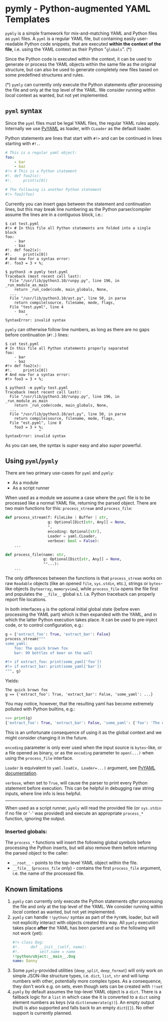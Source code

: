 # pymly - Python-augmented YAML Templates

`pymly` is a simple framework for mix-and-matching YAML and Python files as `pyml` files. A `pyml` is a regular YAML file, but containing easily user-readable Python code snippets, that are executed **within the context of the file**, i.e. using the YAML context as their Python "`globals`". (*)

Since the Python code is executed within the context, it can be used to generate or process the YAML objects within the same file as the original structure, but can also be used to generate completely new files based on some predefined structures and rules.

(\*) `pymly` can currently only execute the Python statements *after* processing the file and only at the top level of the YAML. We consider running within *local* context as wanted, but not yet implemented.

## `pyml` syntax
Since the `pyml` files must be legal YAML files, the regular YAML rules apply. Internally we use [PyYAML](https://pyyaml.org/) as loader, with  `CLoader` as the default loader.

Python statements are lines that start with `#!>` and can be continued in lines starting with `#!.`.

```yaml
# This is a regular yaml object:
foo:
    - bar
    - baz
#!> # This is a Python statement
#!. def foo2(x):
#!.     print(x[0])

# The following is another Python statement
#!> foo2(foo)
```

Currently you can insert gaps between the statement and continuation lines, but this may break line numbering as the Python parser/compiler assume the lines are in a contiguous block, i.e.:

```
$ cat test.pyml
#!> # In this file all Python statements are folded into a single block
foo:
    - bar
    - baz
#!. def foo2(x):
#!.     print(x[0])
# And now for a syntax error:
#!. foo3 = 3 + %;

$ python3 -m pymly test.pyml
Traceback (most recent call last):
  File "/usr/lib/python3.10/runpy.py", line 196, in _run_module_as_main
    return _run_code(code, main_globals, None,
  ...
  File "/usr/lib/python3.10/ast.py", line 50, in parse
    return compile(source, filename, mode, flags,
  File "test.pyml", line 4
    - baz
         ^
SyntaxError: invalid syntax
```

`pymly` can otherwise follow line numbers, as long as there are no gaps before continuation (`#!.`) lines:

```
$ cat test.pyml
# In this file all Python statements properly separated
foo:
    - bar
    - baz
#!> def foo2(x):
#!.     print(x[0])
# And now for a syntax error:
#!> foo3 = 3 + %;

$ python3 -m pymly test.pyml
Traceback (most recent call last):
  File "/usr/lib/python3.10/runpy.py", line 196, in _run_module_as_main
    return _run_code(code, main_globals, None,
  ...
  File "/usr/lib/python3.10/ast.py", line 50, in parse
    return compile(source, filename, mode, flags,
  File "est.pyml", line 8
    foo3 = 3 + %;
               ^
SyntaxError: invalid syntax
```

As you can see, the syntax is *super* easy and also *super* powerful.

## Using `pyml`/`pymly`
There are two primary use-cases for `pyml` and `pymly`:
* As a module
* As a script runner

When used as a module we assume a case where the `pyml` file is to be processed like a normal YAML file, returning the parsed object. There are two main functions for this: `process_stream` and `process_file`:

```python
def process_stream(f: FileLike | Buffer | str,
                   g: Optional[Dict[str, Any]] = None,
                   *,
                   encoding: Optional[str],
                   Loader = yaml.CLoader,
                   verbose: bool = False):
    ...

def process_file(name: str,
                 g: Optional[Dict[str, Any]] = None,
                 **...):
    ...
```

The only differences between the functions is that `process_stream` works on raw `Readable` objects (like an opened `file`, `sys.stdin`, etc.), strings or `bytes`-like objects (`bytearray`, `memoryview`), while `process_file` opens the file first and populates the `__file__` global s.t. i.a. Python traceback can properly report file locations.

In both interfaces `g` is the optional initial global state (before even processing the YAML part) which is then expanded with the YAML, and in which the latter Python execution takes place. It can be used to pre-inject code, or to control configuration, e.g.:

```python
g = {'extract_foo': True, 'extract_bar': False}
process_stream("""
some_yaml:
    foo: The quick brown fox
    bar: 99 bottles of beer on the wall

#!> if extract_foo: print(some_yaml['foo'])
#!> if extract_bar: print(some_yaml['bar'])
""", g)
```
Yields:
```
The quick brown fox
g == {'extract_foo': True, 'extract_bar': False, 'some_yaml': ...}
```

You may notice, however, that the resulting yaml has become extremely polluted with Python builtins, e.g.:
```python
>>> print(g)
{'extract_foo': True, 'extract_bar': False, 'some_yaml': {'foo': 'The quick brown fox', 'bar': '99 bottles of beer on the wall'}, '__builtins__': {'__name__': 'builtins', '__doc__': "Built-in functions, exceptions, and other objects.\n\nNoteworthy: None is the `nil' object; Ellipsis represents `...' in slices.", '__package__': '', '__loader__': <class '_frozen_importlib.BuiltinImporter'>, ...
```

This is an unfortunate consequence of using it as the global context and we might consider changing it in the future.

`encoding` parameter is only ever used when the input source is `bytes`-like, or a file opened as binary, or as the `encoding` parameter to `open(...)` when using the `process_file` interface.

`Loader` is equivalent to `yaml.load(x, Loader=...)` argument, see [PyYAML documentation](https://pyyaml.org/wiki/PyYAMLDocumentation).

`verbose`, when set to `True`, will cause the parser to print every Python statement before execution. This can be helpful in debugging raw string inputs, where line info is less helpful.

---

When used as a script runner, `pymly` will read the provided file (or `sys.stdin` if no file or '`-`' was provided) and execute an appropriate `process_*` function, ignoring the output.

### Inserted globals:
The `process_*` functions will insert the following global symbols before processing the Python inserts, but will also remove them before returning the parsed object to the caller:

* `__root__` - points to the top-level YAML object within the file.
* `__file__` (`process_file` only) - contains the first `process_file` argument, i.e. the name of the processed file.


## Known limitations
1.  `pymly` can currently only execute the Python statements *after* processing the file and only at the top level of the YAML. We consider running within *local* context as wanted, but not yet implemented.
2.  `pymly` can handle `!!python/` syntax as part of the `PyYAML` loader, but will not explicitly interact with objects created this way. All `pymly` execution takes place **after** the YAML has been parsed and so the following will not work (yet):
    ```yml
    #!> class Dog:
    #!.     def __init__(self, name):
    #!.         self.name = name
    !!python/object:__main__.Dog
    name: Danny
    ```
3. Some `pymly`-provided utilities (`deep_split`, `deep_format`) will only work on simple JSON-like structure types, i.e. `dict`, `list`, `str` and will lump numbers with other, potentially more complex types. As a consequence, they don't work e.g. on sets, even though sets can be created with `!!set`
4. `pymly` by default assumes the top-level YAML object is a `dict`. There is a fallback logic for a `list` in which case the it is converted to a `dict` using element numbers as keys (via `dict(enumerate(g))`). An empty output (null) is also supported and falls back to an empty `dict`(`{}`). No other support is currently planned.
